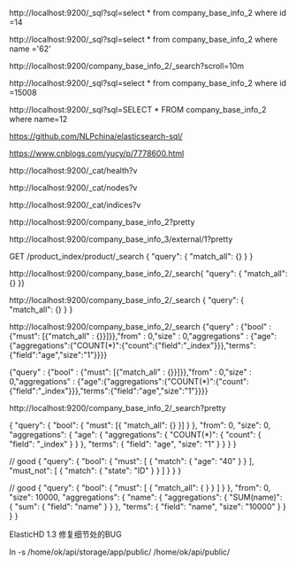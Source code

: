http://localhost:9200/_sql?sql=select * from company_base_info_2 where id =14


http://localhost:9200/_sql?sql=select * from company_base_info_2 where name ='62'

http://localhost:9200/company_base_info_2/_search?scroll=10m

http://localhost:9200/_sql?sql=select * from company_base_info_2 where id =15008


http://localhost:9200/_sql?sql=SELECT * FROM company_base_info_2 where name=12


https://github.com/NLPchina/elasticsearch-sql/


https://www.cnblogs.com/yucy/p/7778600.html


http://localhost:9200/_cat/health?v

http://localhost:9200/_cat/nodes?v

http://localhost:9200/_cat/indices?v

http://localhost:9200/company_base_info_2?pretty

http://localhost:9200/company_base_info_3/external/1?pretty



GET /product_index/product/_search
{
  "query": {
    "match_all": {}
  }
}

http://localhost:9200/company_base_info_2/_search{  "query": {    "match_all": {}  }}


http://localhost:9200/company_base_info_2/_search
{
  "query": {
    "match_all": {}
  }
}


http://localhost:9200/company_base_info_2/_search
{"query" : {"bool" : {"must": [{"match_all" : {}}]}},"from" : 0,"size" : 0,"aggregations" : {"age":{"aggregations":{"COUNT(*)":{"count":{"field":"_index"}}},"terms":{"field":"age","size":"1"}}}}


{"query" : {"bool" : {"must": [{"match_all" : {}}]}},"from" : 0,"size" : 0,"aggregations" : {"age":{"aggregations":{"COUNT(*)":{"count":{"field":"_index"}}},"terms":{"field":"age","size":"1"}}}}



http://localhost:9200/company_base_info_2/_search?pretty
 
 
 {
 	"query": {
 		"bool": {
 			"must": [{
 				"match_all": {}
 			}]
 		}
 	},
 	"from": 0,
 	"size": 0,
 	"aggregations": {
 		"age": {
 			"aggregations": {
 				"COUNT(*)": {
 					"count": {
 						"field": "_index"
 					}
 				}
 			},
 			"terms": {
 				"field": "age",
 				"size": "1"
 			}
 		}
 	}
 }
 
 // good
{
  "query": {
    "bool": {
      "must": [
        { "match": { "age": "40" } }
      ],
      "must_not": [
        { "match": { "state": "ID" } }
      ]
    }
  }
}




// good
{
  "query": {
    "bool": {
      "must": [
        {
          "match_all": { }
        }
      ]
    }
  }, 
  "from": 0, 
  "size": 10000, 
  "aggregations": {
    "name": {
      "aggregations": {
        "SUM(name)": {
          "sum": {
            "field": "name"
          }
        }
      }, 
      "terms": {
        "field": "name", 
        "size": "10000"
      }
    }
  }
}


ElasticHD 1.3 修复细节处的BUG


ln -s /home/ok/api/storage/app/public/ /home/ok/api/public/


